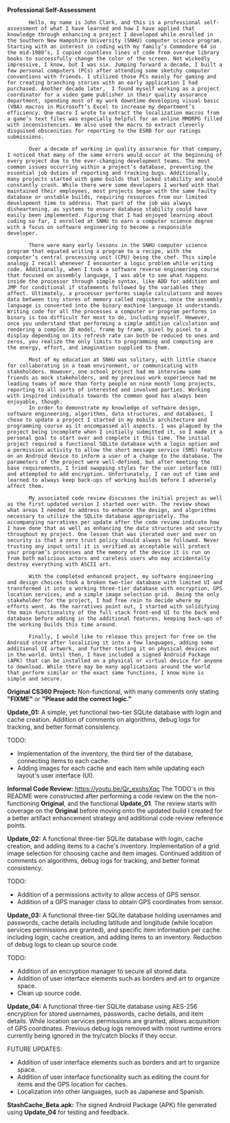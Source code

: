 **Professional Self-Assessment**  

           Hello, my name is John Clark, and this is a professional self-assessment of what I have learned and how I have applied that knowledge through enhancing a project I developed while enrolled in the Southern New Hampshire University (SNHU) computer science program. Starting with an interest in coding with my family’s Commodore 64 in the mid-1980’s, I copied countless lines of code from overdue library books to successfully change the color of the screen. Not wickedly impressive, I know, but I was six. Jumping forward a decade, I built a few personal computers (PCs) after attending some sketchy computer conventions with friends. I utilized those PCs mainly for gaming and for creating branching stories with an early application I had purchased. Another decade later,  I found myself working as a project coordinator for a video game publisher in their quality assurance department, spending most of my work downtime developing visual basic (VBA) macros in Microsoft’s Excel to increase my department’s efficiency. One macro I wrote to extract the localization macros from a game’s text files was especially helpful for an online MMORPG filled with inconsistencies. We also used the macro to extract cleverly disguised obscenities for reporting to the ESRB for our ratings submissions.  
           
           Over a decade of working in quality assurance for that company, I noticed that many of the same errors would occur at the beginning of every project due to the ever-changing development teams. The most common issues occurring within a project’s database, preventing the essential job duties of reporting and tracking bugs. Additionally, many projects started with game builds that lacked stability and would constantly crash. While there were some developers I worked with that maintained their employees, most projects began with the same faulty database or unstable builds, requiring resources from our limited development time to address. That part of the job was always disheartening, as systems to ensure database stability could have easily been implemented. Figuring that I had enjoyed learning about coding so far, I enrolled at SNHU to earn a computer science degree with a focus on software engineering to become a responsible developer.  
           
           There were many early lessons in the SNHU computer science program that equated writing a program to a recipe, with the computer’s central processing unit (CPU) being the chef. This simple analogy I recall whenever I encounter a logic problem while writing code. Additionally, when I took a software reverse engineering course that focused on assembly language, I was able to see what happens inside the processor through simple syntax, like ADD for addition and JMP for conditional if statements followed by the variables they affect. Ultimately, a processor performs simple calculations and moves data between tiny stores of memory called registers, once the assembly language is converted into the binary machine language it understands. Writing code for all the processes a computer or program performs in binary is too difficult for most to do, including myself. However, once you understand that performing a simple addition calculation and rendering a complex 3D model, frame by frame, pixel by pixel to a display depending on its refresh rate can both be reduced to ones and zeros, you realize the only limits to programming and computing are the energy, effort, and imagination supplied to them.  
           
           Most of my education at SNHU was solitary, with little chance for collaborating in a team environment, or communicating with stakeholders. However, one school project had me interview some friends as mock stakeholders, and my previous work experience had me leading teams of more than forty people on nine month long projects, reporting to all sorts of interested and involved parties. Working with inspired individuals towards the common good has always been enjoyable, though.  
           In order to demonstrate my knowledge of software design, software engineering, algorithms, data structures, and databases, I chose to update a project I started in my mobile architecture and programming course as it encompassed all aspects. I was plagued by the project being incomplete when I initially submitted it, so I made it a personal goal to start over and complete it this time. The initial project required a functional SQLite database with a login option and a permission activity to allow the short message service (SMS) feature on an Android device to inform a user of a change to the database. The parameters of the project were well-defined, but after meeting the base requirements, I tried swapping styles for the user interface (UI) and attempted to add encryption. Unfortunately, I ran out of time and learned to always keep back-ups of working builds before I adversely affect them.  
           
           My associated code review discusses the initial project as well as the first updated version I started over with. The review shows what areas I needed to address to enhance the design, and algorithms necessary to utilize the SQLite database appropriately. The accompanying narratives per update after the code review indicate how I have done that as well as enhancing the data structures and security throughout my project. One lesson that was iterated over and over on security is that a zero trust policy should always be followed. Never trusting any input until it is verified as acceptable will protect your program’s processes and the memory of the device it is run on from both malicious actors and careless users who may accidentally destroy everything with ASCII art.  
           
           With the completed enhanced project, my software engineering and design choices took a broken two-tier database with limited UI and transformed it into a working three-tier database with encryption, GPS location services, and a simple image selection grid.  Being the only stakeholder for the project, I had free rein to decide where my efforts went. As the narratives point out, I started with solidifying the main functionality of the full stack front-end UI to the back end database before adding in the additional features, keeping back-ups of the working builds this time around.  
           
           Finally, I would like to release this project for free on the Android store after localizing it into a few languages, adding some additional UI artwork, and further testing it on physical devices out in the world. Until then, I have included a signed Android Package (APK) that can be installed on a physical or virtual device for anyone to download. While there may be many applications around the world that perform similar or the exact same functions, I know mine is simple and secure.  


**Original CS360 Project:** Non-functional, with many comments only stating **"FIXME"** or **"Please add the correct logic."**

**Update_01:** A simple, yet functional two-tier SQLite database with login and cache creation.
           Addition of comments on algorithms, debug logs for tracking, and better format consistency.  

TODO:
- Implementation of the inventory, the third tier of the database, connecting items to each cache.
- Adding images for each cache and each item while updating each layout's user interface (UI).

**Informal Code Review:** https://youtu.be/Qr_exohsXqc
           The TODO's in this README were constructed after performing a code review on the the non-functioning **Original**, 
           and the functional **Update_01**. The review starts with coverage on the **Original** before moving onto the updated build
           I created for a better artifact enhancement strategy and additional code review reference points.
                
**Update_02:** A functional three-tier SQLite database with login, cache creation, and adding items to a cache's inventory.
           Implementation of a grid image selection for choosing cache and item images.
           Continued addition of comments on algorithms, debug logs for tracking, and better format consistency.  

TODO:
- Addition of a permissions activity to allow access of GPS sensor.
- Addition of a GPS manager class to obtain GPS coordinates from sensor.

**Update_03:** A functional three-tier SQLite database holding usernames and passwords, cache details including latitude
           and longitude (while location services permissions are granted), and specific item information per cache.
           including login, cache creation, and adding items to an inventory.
           Reduction of debug logs to clean up source code.  

TODO:
- Addition of an encryption manager to secure all stored data.
- Addition of user interface elements such as borders and art to organize space.
- Clean up source code.

**Update_04:** A functional three-tier SQLite database using AES-256 encryption for stored usernames, passwords, cache
             details, and item details. While location services permissions are granted, allows acquisition of GPS
             coordinates. Previous debug logs removed with most runtime errors currently being ignored in the try/catch
             blocks if they occur. 

FUTURE UPDATES: 
- Addition of user interface elements such as borders and art to organize space.
- Addition of user interface functionality such as editing the count for items and the GPS location for caches. 
- Localization into other languages, such as Japanese and Spanish.

**StashCache_Beta.apk:** The signed Android Package (APK) file generated using **Update_04** for testing and feedback.
